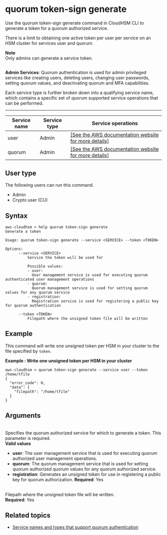 # quorum token\-sign generate<a name="cloudhsm_cli-qm-token-gen"></a>

Use the quorum token\-sign generate command in CloudHSM CLI to generate a token for a quorum authorized service\.

There is a limit to obtaining one active token per user per service on an HSM cluster for services user and quorum\.

**Note**  
Only admins can generate a service token\.

## <a name="w13aac19c11c17c25b9c11b9"></a>

**Admin Services**: Quorum authentication is used for admin privileged services like creating users, deleting users, changing user passwords, setting quorum values, and deactivating quorum and MFA capabilities\.

Each service type is further broken down into a qualifying service name, which contains a specific set of quorum supported service operations that can be performed\.


****  

| Service name | Service type | Service operations | 
| --- | --- | --- | 
| user | Admin |  [\[See the AWS documentation website for more details\]](http://docs.aws.amazon.com/cloudhsm/latest/userguide/cloudhsm_cli-qm-token-gen.html)  | 
| quorum | Admin |  [\[See the AWS documentation website for more details\]](http://docs.aws.amazon.com/cloudhsm/latest/userguide/cloudhsm_cli-qm-token-gen.html)  | 

## User type<a name="quorum-token-generate-user-type"></a>

The following users can run this command\.
+ Admin
+ Crypto user \(CU\)

## Syntax<a name="quorum-token-generate-syntax"></a>

```
aws-cloudhsm > help quorum token-sign generate 
Generate a token

Usage: quorum token-sign generate --service <SERVICE> --token <TOKEN> 

Options:
      --service <SERVICE>
          Service the token will be used for

          Possible values:
          - user:
            User management service is used for executing quorum authenticated user management operations
          - quorum:
            Quorum management service is used for setting quorum values for any quorum service
          - registration:
            Registration service is used for registering a public key for quorum authentication

      --token <TOKEN> 
          Filepath where the unsigned token file will be written
```

## Example<a name="quorum-token-generate-examples"></a>

This command will write one unsigned token per HSM in your cluster to the file specified by `token`\.

**Example : Write one unsigned token per HSM in your cluster**  

```
aws-cloudhsm > quorum token-sign generate --service user --token /home/tfile
{
  "error_code": 0,
  "data": {
    "filepath": "/home/tfile"
  }
}
```

## Arguments<a name="quorum-token-generate-arguments"></a>

***<SERVICE>***  
Specifies the quorum authorized service for which to generate a token\. This parameter is required\.  
**Valid values**  
+ **user**: The user management service that is used for executing quorum authorized user management operations\.
+ **quorum**: The quorum management service that is used for setting quorum authorized quorum values for any quorum authorized service\.
+ **registration**: Generates an unsigned token for use in registering a public key for quorum authorization\.
**Required**: Yes

***<TOKEN>***  
Filepath where the unsigned token file will be written\.  
**Required**: Yes

## Related topics<a name="quorum-token-generate-seealso"></a>
+ [Service names and types that support quorum authentication](quorum-auth-chsm-cli-service-names.md)